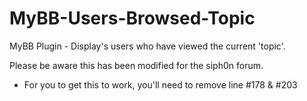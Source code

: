 # MyBB-Users-Browsed-Topic
MyBB Plugin - Display's users who have viewed the current 'topic'.

Please be aware this has been modified for the siph0n forum.
- For you to get this to work, you'll need to remove line #178 & #203
